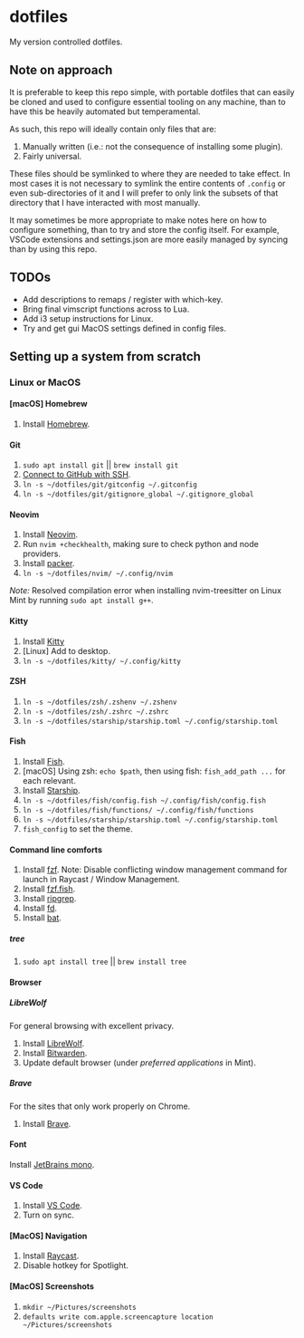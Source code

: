 # dotfiles

My version controlled dotfiles.

## Note on approach

It is preferable to keep this repo simple, with portable dotfiles that can
easily be cloned and used to configure essential tooling on any machine, than to
have this be heavily automated but temperamental.

As such, this repo will ideally contain only files that are:

1. Manually written (i.e.: not the consequence of installing some plugin).
2. Fairly universal.

These files should be symlinked to where they are needed to take effect. In most
cases it is not necessary to symlink the entire contents of `.config` or even
sub-directories of it and I will prefer to only link the subsets of that
directory that I have interacted with most manually.

It may sometimes be more appropriate to make notes here on how to configure
something, than to try and store the config itself. For example, VSCode
extensions and settings.json are more easily managed by syncing than by using
this repo.

## TODOs

- Add descriptions to remaps / register with which-key.
- Bring final vimscript functions across to Lua.
- Add i3 setup instructions for Linux.
- Try and get gui MacOS settings defined in config files.

## Setting up a system from scratch

### Linux or MacOS

#### [macOS] Homebrew

1. Install [Homebrew](https://brew.sh/).

#### Git

1. `sudo apt install git` || `brew install git`
2. [Connect to GitHub with
SSH](https://docs.github.com/en/authentication/connecting-to-github-with-ssh/generating-a-new-ssh-key-and-adding-it-to-the-ssh-agent).
3. `ln -s ~/dotfiles/git/gitconfig ~/.gitconfig`
4. `ln -s ~/dotfiles/git/gitignore_global ~/.gitignore_global`

#### Neovim

1. Install
[Neovim](https://github.com/neovim/neovim/wiki/Installing-Neovim#linux).
2. Run `nvim +checkhealth`, making sure to check python and node providers.
3. Install [packer](https://github.com/wbthomason/packer.nvim#quickstart).
4. `ln -s ~/dotfiles/nvim/ ~/.config/nvim`

_Note:_ Resolved compilation error when installing nvim-treesitter on Linux Mint
by running `sudo apt install g++`.

#### Kitty

1. Install [Kitty](https://sw.kovidgoyal.net/kitty/) 
2. [Linux] Add to desktop.
2. `ln -s ~/dotfiles/kitty/ ~/.config/kitty`

#### ZSH
1. `ln -s ~/dotfiles/zsh/.zshenv ~/.zshenv`
1. `ln -s ~/dotfiles/zsh/.zshrc ~/.zshrc`
3. `ln -s ~/dotfiles/starship/starship.toml ~/.config/starship.toml`

#### Fish

1. Install [Fish](https://fishshell.com/).
2. [macOS] Using zsh: `echo $path`, then using fish: `fish_add_path ...` for
each relevant.
3. Install [Starship](https://starship.rs/).
4. `ln -s ~/dotfiles/fish/config.fish ~/.config/fish/config.fish`
5. `ln -s ~/dotfiles/fish/functions/ ~/.config/fish/functions`
6. `ln -s ~/dotfiles/starship/starship.toml ~/.config/starship.toml`
7. `fish_config` to set the theme.

#### Command line comforts

1. Install [fzf](https://github.com/junegunn/fzf#using-git). Note: Disable
conflicting window management command for launch in Raycast / Window Management.
2. Install [fzf.fish](https://github.com/PatrickF1/fzf.fish#installation).
3. Install [ripgrep](https://github.com/BurntSushi/ripgrep#installation).
4. Install [fd](https://github.com/sharkdp/fd?tab=readme-ov-file#installation).
5. Install
[bat](https://github.com/sharkdp/bat?tab=readme-ov-file#installation).

##### tree

1. `sudo apt install tree` || `brew install tree`

#### Browser

##### LibreWolf

For general browsing with excellent privacy.

1. Install [LibreWolf](https://librewolf.net/).
2. Install
[Bitwarden](https://addons.mozilla.org/en-US/firefox/addon/bitwarden-password-manager/).
3. Update default browser (under _preferred applications_ in Mint).

##### Brave

For the sites that only work properly on Chrome.

1. Install [Brave](https://brave.com/download/).

#### Font

Install [JetBrains
mono](https://github.com/JetBrains/JetBrainsMono#brew-macos-only).

#### VS Code

1. Install [VS Code](https://code.visualstudio.com/).
2. Turn on sync.

#### [MacOS] Navigation

1. Install [Raycast](https://www.raycast.com/).
2. Disable hotkey for Spotlight.

#### [MacOS] Screenshots

1. `mkdir ~/Pictures/screenshots`
2. `defaults write com.apple.screencapture location ~/Pictures/screenshots`
